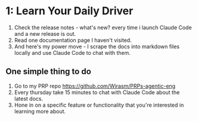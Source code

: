 # 1: Learn Your Daily Driver

1. Check the release notes - what's new? every time i launch Claude Code and a new release is out.
2. Read one documentation page I haven't visited.
3. And here's my power move - I scrape the docs into markdown files
   locally and use Claude Code to chat with them.

## One simple thing to do

1. Go to my PRP repo https://github.com/Wirasm/PRPs-agentic-eng
2. Every thursday take 15 minutes to chat with Claude Code about the latest docs.
3. Hone in on a specific feature or functionality that you're interested in learning more about.
